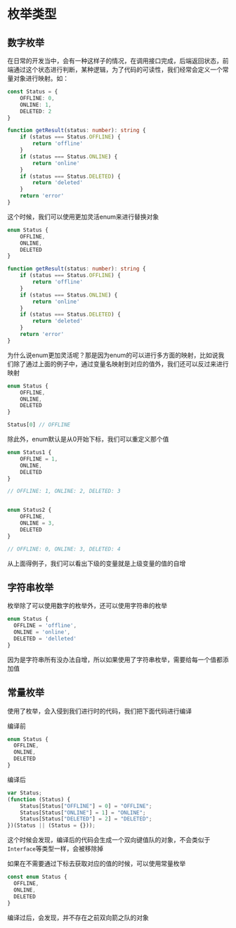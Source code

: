 # 枚举类型

## 数字枚举

在日常的开发当中，会有一种这样子的情况，在调用接口完成，后端返回状态，前端通过这个状态进行判断，某种逻辑，为了代码的可读性，我们经常会定义一个常量对象进行映射。如：


```typescript
const Status = {
    OFFLINE: 0,
    ONLINE: 1,
    DELETED: 2
}

function getResult(status: number): string {
    if (status === Status.OFFLINE) {
        return 'offline'
    }
    if (status === Status.ONLINE) {
        return 'online'
    }
    if (status === Status.DELETED) {
        return 'deleted'
    }
    return 'error'
}
```

这个时候，我们可以使用更加灵活enum来进行替换对象

```typescript
enum Status {
    OFFLINE,
    ONLINE,
    DELETED
}

function getResult(status: number): string {
    if (status === Status.OFFLINE) {
        return 'offline'
    }
    if (status === Status.ONLINE) {
        return 'online'
    }
    if (status === Status.DELETED) {
        return 'deleted'
    }
    return 'error'
}
```

为什么说enum更加灵活呢？那是因为enum的可以进行多方面的映射，比如说我们除了通过上面的例子中，通过变量名映射到对应的值外，我们还可以反过来进行映射

```typescript
enum Status {
    OFFLINE,
    ONLINE,
    DELETED
}

Status[0] // OFFLINE
```

除此外，enum默认是从0开始下标，我们可以重定义那个值

```typescript
enum Status1 {
    OFFLINE = 1,
    ONLINE,
    DELETED
}

// OFFLINE: 1, ONLINE: 2, DELETED: 3


enum Status2 {
    OFFLINE,
    ONLINE = 3,
    DELETED
}

// OFFLINE: 0, ONLINE: 3, DELETED: 4
```

从上面得例子，我们可以看出下级的变量就是上级变量的值的自增

## 字符串枚举

枚举除了可以使用数字的枚举外，还可以使用字符串的枚举

```typescript
enum Status {
  OFFLINE = 'offline',
  ONLINE = 'online',
  DELETED = 'delleted'
}
```

因为是字符串所有没办法自增，所以如果使用了字符串枚举，需要给每一个值都添加值

## 常量枚举

使用了枚举，会入侵到我们进行时的代码，我们把下面代码进行编译

编译前

```typescript
enum Status {
  OFFLINE,
  ONLINE,
  DELETED
}
```

编译后

```js
var Status;
(function (Status) {
    Status[Status["OFFLINE"] = 0] = "OFFLINE";
    Status[Status["ONLINE"] = 1] = "ONLINE";
    Status[Status["DELETED"] = 2] = "DELETED";
})(Status || (Status = {}));
```

这个时候会发现，编译后的代码会生成一个双向键值队的对象，不会类似于`Interface`等类型一样，会被移除掉

如果在不需要通过下标去获取对应的值的时候，可以使用常量枚举

```typescript
const enum Status {
  OFFLINE,
  ONLINE,
  DELETED
}
```

编译过后，会发现，并不存在之前双向箭之队的对象